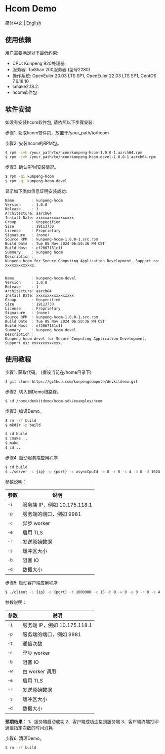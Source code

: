 # **Hcom Demo**

简体中文 | [English](README_en.md)

## 使用依赖

用户需要满足以下最低约束:

- CPU: Kunpeng 920处理器
- 服务器: TaiShan 200服务器 (型号2280)
- 操作系统: OpenEuler 20.03 LTS SP1, OpenEuler 22.03 LTS SP1, CentOS 7.6.18.10
- cmake2.18.2.
- hcom软件包

## 软件安装

如没有安装hcom软件包, 请依照以下步骤安装:

步骤1. 获取hcom软件包，放置于/your_path/to/hcom

步骤2. 安装hcom的RPM包。

```sh
$ rpm -ivh /your_path/to/hcom/kunpeng-hcom-1.0.0-1.aarch64.rpm
$ rpm -ivh /your_path/to/hcom/kunpeng-hcom-devel-1.0.0-1.aarch64.rpm
```

步骤3. 确认RPM安装情况。
```sh
$ rpm -qi kunpeng-hcom
$ rpm -qi kunpeng-hcom-devel
```
显示如下类似信息证明安装成功:
```
Name        : kunpeng-hcom
Version     : 1.0.0
Release     : 1
Architecture: aarch64
Install Date: xxxxxxxxxxxxxxxxx
Group       : Unspecified
Size        : 19113730
License     : Proprietary
Signature   : (none)
Source RPM  : kunpeng-hcom-1.0.0-1.src.rpm
Build Date  : Tue 05 Nov 2024 06:50:36 PM CST
Build Host  : ef2067181c1f
Summary     : kunpeng hcom
Description :
Kunpeng hcom for Secure Computing Application Development. Support os: xxxxxxxxxxxxx.


Name        : kunpeng-hcom-devel
Version     : 1.0.0
Release     : 1
Architecture: aarch64
Install Date: xxxxxxxxxxxxxxxxx
Group       : Unspecified
Size        : 19113730
License     : Proprietary
Signature   : (none)
Source RPM  : kunpeng-hcom-1.0.0-1.src.rpm
Build Date  : Tue 05 Nov 2024 06:50:36 PM CST
Build Host  : ef2067181c1f
Summary     : kunpeng hcom devel
Description :
Kunpeng hcom devel for Secure Computing Application Development. Support os: xxxxxxxxxxxxx.

```

## 使用教程
步骤1. 获取代码。 (假设当前在/home目录下)
```sh
$ git clone https://github.com/kunpengcompute/devkitdemo.git
```

步骤2. 切入到Demo根路径。
```sh
$ cd /home/devkitdemo/hcom-sdk/examples/hcom
```

步骤3. 编译Demo。
```sh
$ rm -rf build
$ mkdir -p build

$ cd build
$ cmake ..
$ make
$ cd ..
```

步骤4. 启动服务端应用程序
```sh
$ cd build
$ ./server -i {ip} -p {port} -c asyncCpuId -e 0 -r 0 -s 4 -b 0 -d 1024
```
参数说明：

| 参数          | 说明                               |
|---------------|------------------------------------|
| `-i`          | 服务端 IP，例如 10.175.118.1 |
| `-p`          | 服务端的端口，例如 9981          |
| `-c`          | 异步 worker                        |
| `-e`          | 启用 TLS                           |
| `-r`          | 发送原始数据                       |
| `-s`          | 缓冲区大小                         |
| `-b`          | 阻塞 IO                            |
| `-d`          | 数据大小                           |



步骤5. 启动客户端应用程序
```sh
$ ./client -i {ip} -p {port} -t 1000000 -c 15 -b 0 -w 0 -e 0 -r 0 -s 4 -d 1024
```
参数说明：

| 参数          | 说明                               |
|---------------|------------------------------------|
| `-i`          | 服务端 IP，例如 10.175.118.1 |
| `-p`          | 服务端的端口，例如 9981          |
| `-t`          | 通信次数                     |
| `-c`          | 异步 worker                        |
| `-b`          | 阻塞 IO                            |
| `-w`          | 由 worker 调用                     |
| `-e`          | 启用 TLS                           |
| `-r`          | 发送原始数据                       |
| `-s`          | 缓冲区大小                         |
| `-d`          | 数据大小                           |

**预期结果**：
1、服务端启动成功
2、客户端成功连接到服务端
3、客户端终端打印通信指定次数的时间消耗

步骤6. 清理Demo。
```sh
$ rm -rf build
```

